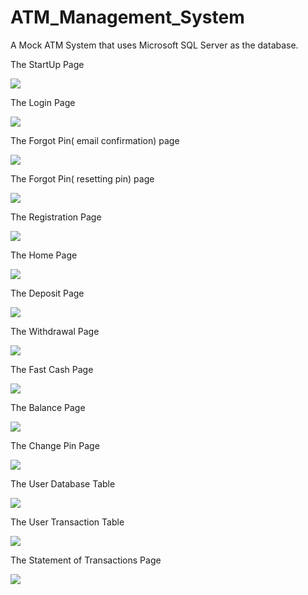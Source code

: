 # ATM_Management_System
A Mock ATM System that uses Microsoft SQL Server as the database.

The StartUp Page

<img src = "Images/Opening Page.png">

The Login Page

<img src = "Images/Login Page.png">

The Forgot Pin( email confirmation) page

<img src = "Images/Forgot Pin( email confirmation) page.png">

The Forgot Pin( resetting pin) page

<img src = "Images/Forgot Pin( resetting pin) page.png">

The Registration Page

<img src = "Images/Registration Page.png">

The Home Page

<img src = "Images/Home Page.png">

The Deposit Page

<img src = "Images/Deposit_Page.png">

The Withdrawal Page

<img src = "Images/Withdrawal_Page.png">

The Fast Cash Page

<img src = "Images/Fast Cash Page.png">

The Balance Page

<img src = "Images/Balance Page.png">

The Change Pin Page

<img src = "Images/Change Pin Page.png">

The User Database Table

<img src = "Images/User Database Table.png">

The User Transaction Table

<img src = "Images/User Transaction Table.png">

The Statement of Transactions Page

<img src = "Images/Statement of Transaction Page.png">
